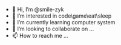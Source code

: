 - 👋 Hi, I’m @smile-zyk
- 👀 I’m interested in code\game\eat\sleep
- 🌱 I’m currently learning computer system
- 💞️ I’m looking to collaborate on ...
- 📫 How to reach me ...

<!---
smile-zyk/smile-zyk is a ✨ special ✨ repository because its `README.md` (this file) appears on your GitHub profile.
You can click the Preview link to take a look at your changes.
--->
